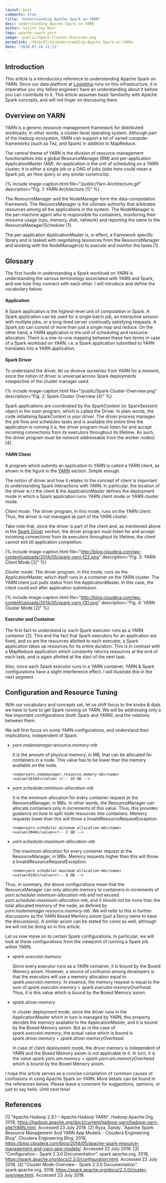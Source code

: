 ```yaml
---
layout: post
comments: true
title: "Understanding Apache Spark on YARN"
desc: understanding Apache Spark on YARN
author: Sujith Jay Nair
tags: apache-spark yarn
image: /public/Spark-Cluster-Overview.png
permalink: /2018/07/24/Understanding-Apache-Spark-on-YARN/
date: "2018-07-24 11:11"
---
```

## Introduction
This article is a introductory reference to understanding Apache Spark on YARN. Since our data platform at [Logistimo](http://logistimo.com) runs on this infrastructure, it is imperative you (my fellow engineer) have an understanding about it before you can contribute to it. This article assumes basic familiarity with Apache Spark concepts, and will not linger on discussing them.

## Overview on YARN
YARN is a generic resource-management framework for distributed workloads; in other words, a cluster-level operating system. Although part of the Hadoop ecosystem, YARN can support a lot of varied compute-frameworks (such as Tez, and Spark) in addition to MapReduce.

The central theme of YARN is the division of resource-management functionalities into a global ResourceManager (RM) and per-application ApplicationMaster (AM). An application is the unit of scheduling on a YARN cluster; it is either a single job or a DAG of jobs (jobs here could mean a Spark job, an Hive query or any similar constructs).

{% include image-caption.html file="/public/Yarn-Architecture.gif" description="Fig. 1: YARN Architecture [1]" %}

The ResourceManager and the NodeManager form the data-computation framework. The ResourceManager is the ultimate authority that arbitrates resources among all the applications in the system. The NodeManager is the per-machine agent who is responsible for containers, monitoring their resource usage (cpu, memory, disk, network) and reporting the same to the ResourceManager/Scheduler [1].

The per-application ApplicationMaster is, in effect, a framework specific library and is tasked with negotiating resources from the ResourceManager and working with the NodeManager(s) to execute and monitor the tasks [1].


## Glossary
The first hurdle in understanding a Spark workload on YARN is understanding the various terminology associated with YARN and Spark, and see how they connect with each other. I will introduce and define the vocabulary below:

#### Application
A Spark application is the highest-level unit of computation in Spark. A Spark application can be used for a single batch job, an interactive session with multiple jobs, or a long-lived server continually satisfying requests. A Spark job can consist of more than just a single map and reduce. On the other hand, a YARN application is the unit of scheduling and resource-allocation. There is a one-to-one mapping between these two terms in case of a Spark workload on YARN; i.e, a Spark application submitted to YARN translates into a YARN application.

#### Spark Driver
To understand the driver, let us divorce ourselves from YARN for a moment, since the notion of driver is universal across Spark deployments irrespective of the cluster manager used.

{% include image-caption.html file="/public/Spark-Cluster-Overview.png" description="Fig. 2: Spark Cluster Overview [4]" %}

Spark applications are coordinated by the SparkContext (or SparkSession) object in the main program, which is called the Driver. In plain words, the code initialising SparkContext is your driver. The driver process manages the job flow and schedules tasks and is available the entire time the application is running (i.e, the driver program must listen for and accept incoming connections from its executors throughout its lifetime. As such, the driver program must be network addressable from the worker nodes) [4].

#### YARN Client
A program which submits an application to YARN is called a YARN client, as shown in the figure in the [YARN](#overview-on-yarn) section. Simple enough.

The notion of driver and how it relates to the concept of client is important to understanding Spark interactions with YARN. In particular, the location of the driver w.r.t the client & the ApplicationMaster defines the deployment mode in which a Spark application runs: YARN client mode or YARN cluster mode.

*Client mode:*
The driver program, in this mode, runs on the YARN client. Thus, the driver is not managed as part of the YARN cluster.

Take note that, since the driver is part of the client and, as mentioned above in the [Spark Driver](#spark-driver) section, the driver program must listen for and accept incoming connections from its executors throughout its lifetime, the client cannot exit till application completion.

{% include image-caption.html file="http://blog.cloudera.com/wp-content/uploads/2014/05/spark-yarn-f22.png" description="Fig. 3: YARN Client Mode [2]" %}


*Cluster mode:*
The driver program, in this mode, runs on the ApplicationMaster, which itself runs in a container on the YARN cluster. The YARN client just pulls status from the ApplicationMaster. In this case, the client could exit after application submission.

{% include image-caption.html file="http://blog.cloudera.com/wp-content/uploads/2014/05/spark-yarn-f31.png" description="Fig. 4: YARN Cluster Mode [2]" %}

#### Executor and Container
The first fact to understand is: each Spark executor runs as a YARN container [2]. This and the fact that Spark executors for an application are fixed, and so are the resources allotted to each executor, a Spark application takes up resources for its entire duration. This is in contrast with a MapReduce application which constantly returns resources at the end of each task, and is again allotted at the start of the next task.

Also, since each Spark executor runs in a YARN container, YARN & Spark configurations have a slight interference effect. I will illustrate this in the next segment.

## Configuration and Resource Tuning
With our vocabulary and concepts set, let us shift focus to the knobs & dials we have to tune to get Spark running on YARN. We will be addressing only a few important configurations (both Spark and YARN), and the relations between them.

We will first focus on some YARN configurations, and understand their implications, independent of Spark.
- *yarn.nodemanager.resource.memory-mb*

  It is the amount of physical memory, in MB, that can be allocated for containers in a node. This value has to be lower than the memory available on the node.
  ```
  <name>yarn.nodemanager.resource.memory-mb</name>
  <value>16384</value> <!-- 16 GB -->
  ```

- *yarn.scheduler.minimum-allocation-mb*

  It is the minimum allocation for every container request at the ResourceManager, in MBs.  In other words, the ResourceManager can allocate containers only in increments of this value. Thus, this provides guidance on how to split node resources into containers. Memory requests lower than this will throw a InvalidResourceRequestException.
  ```
  <name>yarn.scheduler.minimum-allocation-mb</name>
  <value>2048</value><!-- 2 GB -->
  ```
- *yarn.scheduler.maximum-allocation-mb*

  The maximum allocation for every container request at the ResourceManager, in MBs. Memory requests higher than this will throw a InvalidResourceRequestException.
  ```
  <name>yarn.scheduler.maximum-allocation-mb</name>
  <value>8192</value><!-- 8 GB -->
  ```

Thus, in summary, the above configurations mean that the ResourceManager can only allocate memory to containers in increments of *yarn.scheduler.minimum-allocation-mb* and not exceed *yarn.scheduler.maximum-allocation-mb*, and it should not be more than the total allocated memory of the node, as defined by *yarn.nodemanager.resource.memory-mb*. We will refer to this in further discussions as the YARN Boxed Memory axiom (just a fancy name to ease the discussions). A similar axiom can be stated for cores as well, although we will not be doing so in this article.

Let us now move on to certain Spark configurations. In particular, we will look at these configurations from the viewpoint of running a Spark job within YARN.

- *spark.executor.memory*

  Since every executor runs as a YARN container, it is bound by the Boxed Memory axiom. However, a source of confusion among developers is that the executors will use a memory allocation equal to *spark.executor.memory*. In essence, the memory request is equal to the sum of *spark.executor.memory* + *spark.executor.memoryOverhead*. Thus, it is this value which is bound by the Boxed Memory axiom.

- *spark.driver.memory*

  In cluster deployment mode, since the driver runs in the ApplicationMaster which in turn is managed by YARN, this property decides the memory available to the ApplicationMaster, and it is bound by the Boxed Memory axiom. But as in the case of *spark.executor.memory*, the actual value which is bound is *spark.driver.memory* + *spark.driver.memoryOverhead*.

  In case of client deployment mode, the driver memory is independent of YARN and the Boxed Memory axiom is not applicable to it. In turn, it is the value *spark.yarn.am.memory* + *spark.yarn.am.memoryOverhead* which is bound by the Boxed Memory axiom.

I hope this article serves as a concise compilation of common causes of confusions in using Apache Spark on YARN. More details can be found in the references below. Please leave a comment for suggestions, opinions, or just to say hello. Until next time!

## References
[1] "Apache Hadoop 2.9.1 – Apache Hadoop YARN". Hadoop.Apache.Org, 2018, https://hadoop.apache.org/docs/current/hadoop-yarn/hadoop-yarn-site/YARN.html. Accessed 23 July 2018.
[2] Ryza, Sandy. "Apache Spark Resource Management And YARN App Models - Cloudera Engineering Blog". Cloudera Engineering Blog, 2018, https://blog.cloudera.com/blog/2014/05/apache-spark-resource-management-and-yarn-app-models/. Accessed 22 July 2018.
[3] "Configuration - Spark 2.3.0 Documentation". spark.apache.org, 2018, https://spark.apache.org/docs/2.3.0/configuration.html. Accessed 22 July 2018.
[4] "Cluster Mode Overview - Spark 2.3.0 Documentation". spark.apache.org, 2018, https://spark.apache.org/docs/2.3.0/cluster-overview.html. Accessed 23 July 2018.
